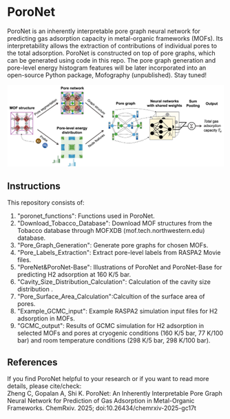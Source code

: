 # PoroNet
PoroNet is an inherently interpretable pore graph neural network for predicting gas adsorption capacity in metal-organic frameworks (MOFs). Its interpretability allows the extraction of contributions of individual pores to the total adsorption. PoroNet is constructed on top of pore graphs, which can be generated using code in this repo. The pore graph generation and pore-level energy histogram features will be later incorporated into an open-source Python package, Mofography (unpublished). Stay tuned! <br>

![PoroNet](workflow.jpg)

## Instructions
This repository consists of:
1. "poronet_functions": Functions used in PoroNet.
2. "Download_Tobacco_Database": Download MOF structures from the Tobacco database through MOFXDB (mof.tech.northwestern.edu) database.
3. "Pore_Graph_Generation": Generate pore graphs for chosen MOFs.
4. "Pore_Labels_Extraction": Extract pore-level labels from RASPA2 Movie files.
5. "PoreNet&PoroNet-Base": Illustrations of PoroNet and PoroNet-Base for predicting H2 adsorption at 160 K/5 bar.
6. "Cavity_Size_Distribution_Calculation": Calculation of the cavity size distribution .
7. "Pore_Surface_Area_Calculation":Calcultion of the surface area of pores.
8. "Example_GCMC_input": Example RASPA2 simulation input files for H2 adsorption in MOFs.
9. "GCMC_output": Results of GCMC simulation for H2 adsorption in selected MOFs and pores at cryogenic conditions (160 K/5 bar, 77 K/100 bar) and room temperature conditions (298 K/5 bar, 298 K/100 bar).

## References
If you find PoroNet helpful to your research or if you want to read more details, please cite/check:  
Zheng C, Gopalan A, Shi K. PoroNet: An Inherently Interpretable Pore Graph Neural Network for Prediction of Gas Adsorption in Metal-Organic Frameworks. ChemRxiv. 2025; doi:10.26434/chemrxiv-2025-gc17t
